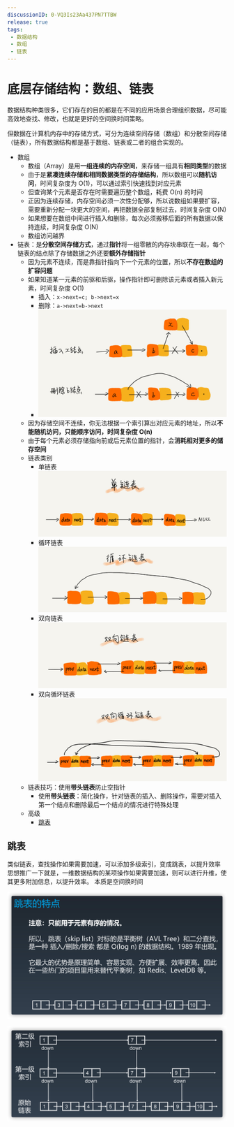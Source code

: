```yaml
---
discussionID: 0-VQ3Is23Aa437PN7TTBW
release: true
tags:
 - 数据结构
 - 数组
 - 链表
---
```


# 底层存储结构：数组、链表

数据结构种类很多，它们存在的目的都是在不同的应用场景合理组织数据，尽可能高效地查找、修改，也就是更好的空间换时间策略。

但数据在计算机内存中的存储方式，可分为连续空间存储（数组）和分散空间存储（链表），所有数据结构都是基于数组、链表或二者的组合实现的。

- 数组
  - 数组（Array）是用**一组连续的内存空间**，来存储一组具有**相同类型**的数据
  - 由于是**紧凑连续存储和相同数据类型的存储结构**，所以数组可以**随机访问**，时间复杂度为 O(1)，可以通过索引快速找到对应元素
  - 但查询某个元素是否存在时需要遍历整个数组，耗费 O(n) 的时间
  - 正因为连续存储，内存空间必须一次性分配够，所以说数组如果要扩容，需要重新分配一块更大的空间，再把数据全部复制过去，时间复杂度 O(N)
  - 如果想要在数组中间进行插入和删除，每次必须搬移后面的所有数据以保持连续，时间复杂度 O(N)
  - 数组访问越界
- 链表：是**分散空间存储方式**，通过**指针**将一组零散的内存块串联在一起，每个链表的结点除了存储数据之外还要**额外存储指针**
  - 因为元素不连续，而是靠指针指向下一个元素的位置，所以**不存在数组的扩容问题**
  - 如果知道某一元素的前驱和后驱，操作指针即可删除该元素或者插入新元素，时间复杂度 O(1)
    - 插入：`x->next=c; b->next=x`
    - 删除：`a->next=b->next`
    - ![](./images/452e943788bdeea462d364389bd08a17.jpg)
  - 因为存储空间不连续，你无法根据一个索引算出对应元素的地址，所以**不能随机访问，只能顺序访问，时间复杂度 O(n)**
  - 由于每个元素必须存储指向前或后元素位置的指针，会**消耗相对更多的储存空间**
  - 链表类别
    - 单链表  ![](./images/b93e7ade9bb927baad1348d9a806ddeb.jpg)
    - 循环链表  ![](./images/86cb7dc331ea958b0a108b911f38d155.jpg)
    - 双向链表  ![](./images/cbc8ab20276e2f9312030c313a9ef70b.jpg)
    - 双向循环链表  ![](./images/d1665043b283ecdf79b157cfc9e5ed91.jpg)
  - 链表技巧：使用**带头链表**防止空指针
    - 使用**带头链表**：简化操作，针对链表的插入、删除操作，需要对插入第一个结点和删除最后一个结点的情况进行特殊处理
  - 高级
    - [跳表](#跳表)

## 跳表

类似链表，查找操作如果需要加速，可以添加多级索引，变成跳表，以提升效率
思想推广一下就是，一维数据结构的某项操作如果需要加速，则可以进行升维，使其更多附加信息，以提升效率。
本质是空间换时间

![](./images/image-20210424160817179.png)

![](./images/image-20210424160856047.png)
